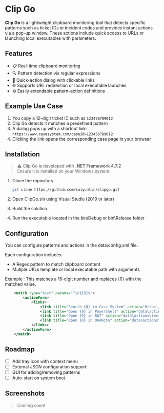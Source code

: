 # Clip Go

**Clip Go** is a lightweight clipboard monitoring tool that detects specific patterns such as ticket IDs or incident codes and provides instant actions via a pop-up window. These actions include quick access to URLs or launching local executables with parameters.

## Features

- 📋 Real-time clipboard monitoring
- 🔍 Pattern detection via regular expressions
- 🚀 Quick-action dialog with clickable links
- 🌐 Supports URL redirection or local executable launches
- ⚙️ Easily extendable pattern-action definitions

## Example Use Case

1. You copy a 12-digit ticket ID such as `123456789012`
2. Clip Go detects it matches a predefined pattern
3. A dialog pops up with a shortcut link:  
   `https://www.casesystem.com/caseid=123456789012`
4. Clicking the link opens the corresponding case page in your browser

## Installation

> ⚠️ Clip Go is developed with **.NET Framework 4.7.2**  
> Ensure it is installed on your Windows system.

1. Clone the repository:
   ```bash
   git clone https://github.com/caiyunlin/clipgo.git
   ```
2. Open ClipGo.sln using Visual Studio (2019 or later)

3. Build the solution

4. Run the executable located in the bin\Debug or bin\Release folder

## Configuration
You can configure patterns and actions in the data\config.xml file.

Each configuration includes:
- A Regex pattern to match clipboard content
- Mutiple URLs template or local executable path with arguments

Example : This matches a 16-digit number and replaces {0} with the matched value.
```xml
    <match type="text" params="^\d{16}$">
        <actionForm>
            <links>
                <link title="Search {0} in Case System" action="https://www.dummy.com/ticket={0}" />
                <link title="Open {0} in PowerShell" action="data\actions\test.ps1" />
                <link title="Open {0} in BAT" action="data\actions\test.bat" />
                <link title="Open {0} in OneNote" action="data\actions\onenote.bat" />
            </links>
        </actionForm>
    </match>
```

## Roadmap

- [ ] Add tray icon with context menu
- [ ] External JSON configuration support
- [ ] GUI for adding/removing patterns
- [ ] Auto-start on system boot

## Screenshots

> Coming soon!